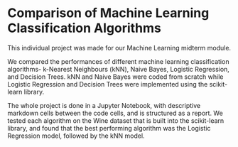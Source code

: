 # Comparison of Machine Learning Classification Algorithms
 This individual project was made for our Machine Learning midterm module.
 
 We compared the performances of different machine learning classification algorithms- k-Nearest Neighbours (kNN), Naive Bayes, Logistic Regression, and Decision Trees. kNN and Naive Bayes were coded from scratch while Logistic Regression and Decision Trees were implemented using the scikit-learn library. 

 The whole project is done in a Jupyter Notebook, with descriptive markdown cells between the code cells, and is structured as a report. We tested each algorithm on the Wine dataset that is built into the scikit-learn library, and found that the best performing algorithm was the Logistic Regression model, followed by the kNN model.